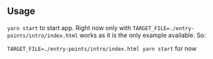 ## Usage

`yarn start` to start app. Right now only with `TARGET_FILE=./entry-points/intro/index.html` works as it is the only example available. So:

`TARGET_FILE=./entry-points/intro/index.html yarn start` for now
